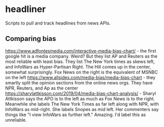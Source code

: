 # headliner
Scripts to pull and track headlines from news APIs.



## Comparing bias
https://www.adfontesmedia.com/interactive-media-bias-chart/ - the first google hit is a media company. Weird? But they list AP and Reuters as the most reliable with least bias. They list The New York times as skews left, and InfoWars as Hyper-Partisan Right. The Hill comes up in the center, somewhat surprisingly. Fox News on the right is the equivalent of MSNBC on the left
https://www.allsides.com/media-bias/media-bias-chart - they smartly split the opinion sections from the online news orgs. They have NPR, Reuters, and Ap as the center
https://sharylattkisson.com/2019/04/media-bias-chart-analysis/ - Sharyl Attkisson says the APO is to the left as much as Fox News is to the right. Meanwhile she labels The New York Times as far left along with NPR, with InfoWars as mid-right. She labels Snopes as mid left. Her commenters say things like "I view InfoWars as further left." Amazing. I'd label this as unreliable.